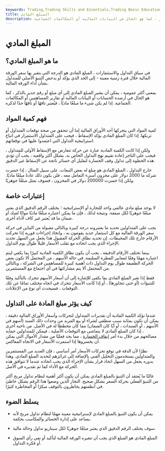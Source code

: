 ```yaml
---
keywords: Trading,Trading Skills and Essentials,Trading Basic Education,Trading Skills
title: المبلغ المادي
description: المبلغ المادي هو حركة سعر الورقة المالية إلى الحد الذي يؤكد أو يدحض التنبؤ الأصلي للمتداول. يمكن أن يشير أيضًا إلى مبلغ يستحق الذكر ، كما هو الحال في البيانات المالية أو المكالمات الجماعية.
---
```


# المبلغ المادي
## ما هو المبلغ المادي؟

في سياق التداول والاستثمارات ، المبلغ المادي هو الدرجة التي يتغير بها سعر الورقة المالية خلال فترة زمنية معينة - إلى الحد الذي يؤكد أو يدحض التنبؤ الأصلي للمتداول بشأن أداء الورقة المالية.

بمعنى أكثر عمومية ، يمكن أن يشير المبلغ المادي إلى أي مبلغ أو رقم جدير بالذكر ، كما هو الحال في أرصدة الحسابات أو البيانات المالية أو تقارير المساهمين أو المكالمات الجماعية. إذا لم يكن شيء ما مبلغًا ماديًا ، فيُعتبر تافهًا أو تافهًا جدًا لذكره.

## فهم كمية المواد

كمية المواد التي يتحركها أحد الأوراق المالية إما أن تتحقق من صحة توقعات المتداول أو تربكها. إذا كان المبلغ المادي يؤكد الإسقاط ، فيجب على المتداول الاستمرار في اتباع استراتيجية التداول التي اعتمدوا عليها في توقعاتهم.

ولكن إذا كانت الكمية المادية عبارة عن حركة تتعارض مع الإسقاط الأولي للمتداول ، فيجب على التاجر إعادة تقييم نهج التداول الخاص به. بشكل أكثر واقعية ، يجب أن تؤدي هذه الخطوة إلى تداول وقف الخسارة لتقليل أي خسائر ناتجة عن الإسقاط غير الدقيق.

خارج التداول ، المبلغ المادي هو مبلغ له بعض التبعات. على سبيل المثال ، إذا خسرت شركة ما 2000 دولار على مخزون أسيء التعامل معه ، فلن يكون ذلك عادةً مبلغًا ماديًا. ولكن إذا خسرت 200000 دولار في المخزون ، فسوف تمثل مبلغًا جوهريًا.

## إعتبارات خاصة

لا يوجد مبلغ مادي عالمي واحد للتجارة أو الإستراتيجية ؛ يختلف الرقم الدقيق الذي يعتبر مبلغًا جوهريًا لكل صفقة. ونتيجة لذلك ، فإن ما يمكن اعتباره مبلغًا ماديًا مواتًا لصك أو ضمان ما قد يُعتبر غير كاف لأداة أخرى.

يجب على المتداولين تحديد ما يعتبرونه درجة كبيرة وبالتالي مقبولة من التباين في حركة سعر الورقة المالية مع كل استثمار جديد يقومون به ، واتخاذ إجراءات فورية إذا تحركت الأرقام خارج تلك المحيطات. إن تحديد نطاق الحركة المقبول هذا يجعل من السهل تحديد الإجراء الذي يجب اتخاذه مع تقلب الأسعار قليلاً طوال يوم التداول.

بينما تختلف الأرقام الدقيقة ، يجب أن يكون نطاق الكمية المادية كبيرًا بما يكفي ليتم اعتباره مهمًا وفقًا لمعايير الفطرة السليمة. في حالة الأسهم ، من المحتمل ألا تكون بعض الحركة الطفيفة طوال يوم التداول ذات أهمية كبيرة للمساهمين في الشركة ، وبالتالي من المحتمل ألا يتم مشاركتها في أي اجتماع مع المستثمرين.

فقط إذا تغير المبلغ المادي بما يكفي للإشارة إلى أن أسعار الأسهم تتحرك بالتأكيد وفقًا للتنبؤات (أو حتى تتجاوزها) ، أو إذا كانت الأسعار تتحرك في اتجاه مختلف تمامًا عن تلك التوقعات ، فسيحدث أي نوع من الإعلانات.

## كيف يؤثر مبلغ المادة على التداول

عندما تؤكد الكمية المادية أن تقديرات المتداول لتحركات وأسعار الأوراق المالية دقيقة ، يمكن أن تكون بمثابة سبب منطقي لشراء أو بيع المزيد من وحدات ذلك السند (أسهم في الأسهم ، أو السندات ، أو أيًا كان الضمان) مما كان مخططا له في الأصل. من ناحية أخرى ، إذا كان المبلغ المادي لا يتماشى مع التوقعات الأصلية ، فيمكن للمتداولين حماية مصالحهم من خلال بدء أمر [إيقاف الخسارة](/stop-lossorder) ، مما يحد فعليًا من مقدار الأموال التي يمكن أن يخسروها إذا استمرت الأسعار في الاتجاه المعاكس.

نظرًا لأن الدقة في توقع تحركات الأسعار أمر أساسي ، فإن العديد من المستثمرين والمتداولين يستخدمون التحليل الفني بالإضافة إلى غرائزهم لتحديد المبلغ المادي. وهذا بدوره يجعل من السهل اتخاذ قرار بشأن الإجراء الذي يجب اتخاذه عندما لا تتوافق هذه الحركة مع الأداء كما تم تقديره في الأصل.

غالبًا ما يُعتقد أن التنبؤ بالمبلغ المادي يمكن أن يكون أكثر أهمية لنظام تداول مربح أكثر من التنبؤ الفعلي بحركة السعر بشكل صحيح. التجار الذين وضعوا هذا الرقم بشكل خاطئ في أنظمتهم يخاطرون بالتوقف مبكرًا أو المخاطرة كثيرًا.

## يسلط الضوء

- يمكن أن يكون التنبؤ بالمبلغ المادي لإستراتيجية معينة مهمًا لنظام تداول مربح لأنه يساعد على إدارة الخسائر والمكاسب بحكمة.

- سوف يختلف الرقم الدقيق الذي يعتبر مبلغًا جوهريًا لكل سيناريو تداول وحالة مالية.

- المبلغ المادي هو المبلغ الذي يجب أن تتغيره الورقة المالية لتأكيد أو نفي رأي السوق أو فكرة التداول.

